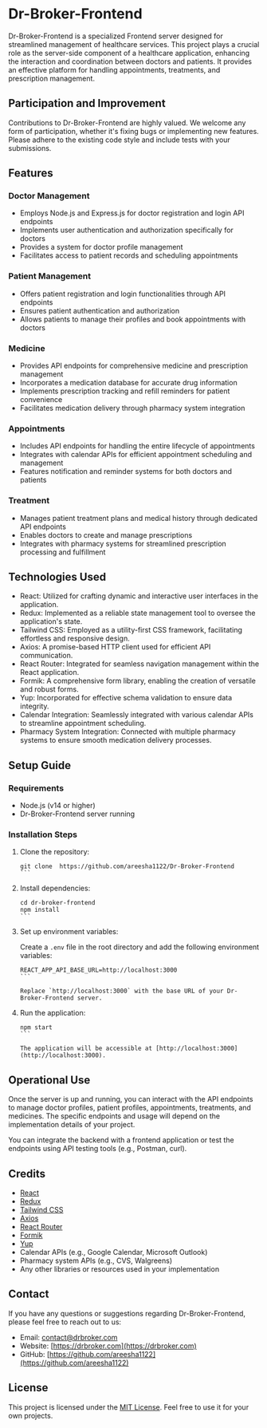 # Dr-Broker-Frontend

Dr-Broker-Frontend is a specialized Frontend server designed for streamlined management of healthcare services. This project plays a crucial role as the server-side component of a healthcare application, enhancing the interaction and coordination between doctors and patients. It provides an effective platform for handling appointments, treatments, and prescription management.

## Participation and Improvement

Contributions to Dr-Broker-Frontend are highly valued. We welcome any form of participation, whether it's fixing bugs or implementing new features. Please adhere to the existing code style and include tests with your submissions.

## Features

### Doctor Management

- Employs Node.js and Express.js for doctor registration and login API endpoints
- Implements user authentication and authorization specifically for doctors
- Provides a system for doctor profile management
- Facilitates access to patient records and scheduling appointments

### Patient Management

- Offers patient registration and login functionalities through API endpoints
- Ensures patient authentication and authorization
- Allows patients to manage their profiles and book appointments with doctors

### Medicine

- Provides API endpoints for comprehensive medicine and prescription management
- Incorporates a medication database for accurate drug information
- Implements prescription tracking and refill reminders for patient convenience
- Facilitates medication delivery through pharmacy system integration

### Appointments

- Includes API endpoints for handling the entire lifecycle of appointments
- Integrates with calendar APIs for efficient appointment scheduling and management
- Features notification and reminder systems for both doctors and patients

### Treatment

- Manages patient treatment plans and medical history through dedicated API endpoints
- Enables doctors to create and manage prescriptions
- Integrates with pharmacy systems for streamlined prescription processing and fulfillment

## Technologies Used

- React: Utilized for crafting dynamic and interactive user interfaces in the application.
- Redux: Implemented as a reliable state management tool to oversee the application's state.
- Tailwind CSS: Employed as a utility-first CSS framework, facilitating effortless and responsive design.
- Axios: A promise-based HTTP client used for efficient API communication.
- React Router: Integrated for seamless navigation management within the React application.
- Formik: A comprehensive form library, enabling the creation of versatile and robust forms.
- Yup: Incorporated for effective schema validation to ensure data integrity.
- Calendar Integration: Seamlessly integrated with various calendar APIs to streamline appointment scheduling.
- Pharmacy System Integration: Connected with multiple pharmacy systems to ensure smooth medication delivery processes.

## Setup Guide

### Requirements

- Node.js (v14 or higher)
- Dr-Broker-Frontend server running

### Installation Steps

1. Clone the repository:

   ````shell
   git clone  https://github.com/areesha1122/Dr-Broker-Frontend
   ```

   ````

2. Install dependencies:

   ````shell
   cd dr-broker-frontend
   npm install
   ```

   ````

3. Set up environment variables:

   Create a `.env` file in the root directory and add the following environment variables:

   ````plaintext
   REACT_APP_API_BASE_URL=http://localhost:3000
   ```

   Replace `http://localhost:3000` with the base URL of your Dr-Broker-Frontend server.

   ````

4. Run the application:

   ````shell
   npm start
   ```

   The application will be accessible at [http://localhost:3000](http://localhost:3000).
   ````

## Operational Use

Once the server is up and running, you can interact with the API endpoints to manage doctor profiles, patient profiles, appointments, treatments, and medicines. The specific endpoints and usage will depend on the implementation details of your project.

You can integrate the backend with a frontend application or test the endpoints using API testing tools (e.g., Postman, curl).

## Credits

- [React](https://reactjs.org)
- [Redux](https://redux.js.org)
- [Tailwind CSS](https://tailwindcss.com)
- [Axios](https://axios-http.com)
- [React Router](https://reactrouter.com)
- [Formik](https://formik.org)
- [Yup](https://github.com/jquense/yup)
- Calendar APIs (e.g., Google Calendar, Microsoft Outlook)
- Pharmacy system APIs (e.g., CVS, Walgreens)
- Any other libraries or resources used in your implementation

## Contact

If you have any questions or suggestions regarding Dr-Broker-Frontend, please feel free to reach out to us:

- Email: [contact@drbroker.com](mailto:contact@drbroker.com)
- Website: [https://drbroker.com](https://drbroker.com)
- GitHub: [https://github.com/areesha1122](https://github.com/areesha1122)

## License

This project is licensed under the [MIT License](LICENSE). Feel free to use it for your own projects.
